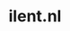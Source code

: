 ---
layout: post
title:  "ilent.nl"
internal_url:  "/dutchgov/ilent.nl.html"
subdomains_count: 46
all_subdomains_count: 77
urls_count: 22
ssl_rank: 0
http_rank: 53.636363636364
url_link: /data/ilent.nl/urls.txt
all_subdomains_link: /data/ilent.nl/all_subdomains.txt
subdomains_link: /data/ilent.nl/subdomains.txt
categories: dutchgov
---